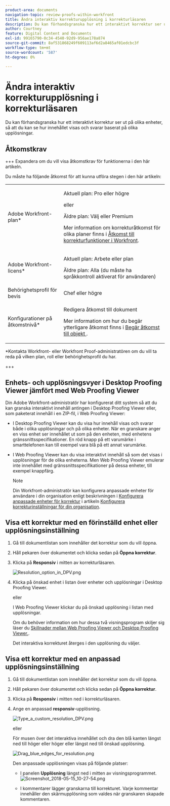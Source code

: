 ```yaml
---
product-area: documents
navigation-topic: review-proofs-within-workfront
title: Ändra interaktiv korrekturupplösning i korrekturläsaren
description: Du kan förhandsgranska hur ett interaktivt korrektur ser ut på olika enheter, så att du kan se hur innehållet visas och svarar baserat på olika upplösningar.
author: Courtney
feature: Digital Content and Documents
exl-id: 99165790-0c34-4540-92d9-956ae178a874
source-git-commit: 8af531868249f609113af6d2a8465af01edcbc3f
workflow-type: tm+mt
source-wordcount: '587'
ht-degree: 0%

---
```


# Ändra interaktiv korrekturupplösning i korrekturläsaren

Du kan förhandsgranska hur ett interaktivt korrektur ser ut på olika enheter, så att du kan se hur innehållet visas och svarar baserat på olika upplösningar.

## Åtkomstkrav

+++ Expandera om du vill visa åtkomstkrav för funktionerna i den här artikeln.

Du måste ha följande åtkomst för att kunna utföra stegen i den här artikeln:

<table style="table-layout:auto"> 
 <col> 
 <col> 
 <tbody> 
  <tr> 
   <td role="rowheader">Adobe Workfront-plan*</td> 
   <td> <p>Aktuell plan: Pro eller högre</p> <p>eller</p> <p>Äldre plan: Välj eller Premium</p> <p>Mer information om korrekturåtkomst för olika planer finns i <a href="/help/quicksilver/administration-and-setup/manage-workfront/configure-proofing/access-to-proofing-functionality.md" class="MCXref xref">Åtkomst till korrekturfunktioner i Workfront</a>.</p> </td> 
  </tr> 
  <tr> 
   <td role="rowheader">Adobe Workfront-licens*</td> 
   <td> <p>Aktuell plan: Arbete eller plan</p> <p>Äldre plan: Alla (du måste ha språkkontroll aktiverat för användaren)</p> </td> 
  </tr> 
  <tr> 
   <td role="rowheader">Behörighetsprofil för bevis </td> 
   <td>Chef eller högre</td> 
  </tr> 
  <tr> 
   <td role="rowheader">Konfigurationer på åtkomstnivå*</td> 
   <td> <p>Redigera åtkomst till dokument</p> <p>Mer information om hur du begär ytterligare åtkomst finns i <a href="../../../../workfront-basics/grant-and-request-access-to-objects/request-access.md" class="MCXref xref">Begär åtkomst till objekt </a>.</p> </td> 
  </tr> 
 </tbody> 
</table>

&#42;Kontakta Workfront- eller Workfront Proof-administratören om du vill ta reda på vilken plan, roll eller behörighetsprofil du har.

+++

## Enhets- och upplösningsvyer i Desktop Proofing Viewer jämfört med Web Proofing Viewer

Din Adobe Workfront-administratör har konfigurerat ditt system så att du kan granska interaktivt innehåll antingen i Desktop Proofing Viewer eller, som paketerat innehåll i en ZIP-fil, i Web Proofing Viewer:

* I Desktop Proofing Viewer kan du visa hur innehåll visas och svarar både i olika upplösningar och på olika enheter. När en granskare anger en viss enhet ser innehållet ut som på den enheten, med enhetens gränssnittsspecifikationer. En röd knapp på ett varumärke i smarttelefonen kan till exempel vara blå på ett annat varumärke.

* I Web Proofing Viewer kan du visa interaktivt innehåll så som det visas i upplösningar för de olika enheterna. Men Web Proofing Viewer emulerar inte innehållet med gränssnittsspecifikationer på dessa enheter, till exempel knappfärg.

  >[!NOTE]
  >
  >Din Workfront-administratör kan konfigurera anpassade enheter för användare i din organisation enligt beskrivningen i [Konfigurera anpassade enheter för korrektur](/help/quicksilver/administration-and-setup/manage-workfront/configure-proofing/configure-proofing-organization.md#configure-custom-devices-for-proofs) i artikeln [Konfigurera korrekturinställningar för din organisation](/help/quicksilver/administration-and-setup/manage-workfront/configure-proofing/configure-proofing-organization.md).

## Visa ett korrektur med en förinställd enhet eller upplösningsinställning

1. Gå till dokumentlistan som innehåller det korrektur som du vill öppna.
1. Håll pekaren över dokumentet och klicka sedan på **Öppna korrektur**.
1. Klicka på **Responsiv** i mitten av korrekturläsaren.

   ![Resolution_option_in_DPV.png](assets/resolution-option-in-dpv-350x64.png)

1. Klicka på önskad enhet i listan över enheter och upplösningar i Desktop Proofing Viewer.

   eller

   I Web Proofing Viewer klickar du på önskad upplösning i listan med upplösningar.

   Om du behöver information om hur dessa två visningsprogram skiljer sig läser du [Skillnader mellan Web Proofing Viewer och Desktop Proofing Viewer.](../../../../review-and-approve-work/proofing/proofing-overview/understand-differences-between-web-viewer.md).

   Det interaktiva korrekturet återges i den upplösning du väljer.

## Visa ett korrektur med en anpassad upplösningsinställning

1. Gå till dokumentlistan som innehåller det korrektur som du vill öppna.
1. Håll pekaren över dokumentet och klicka sedan på **Öppna korrektur**.
1. Klicka på **Responsiv** i mitten ned i korrekturläsaren.
1. Ange en anpassad **responsiv**-upplösning.

   ![Type_a_custom_resolution_DPV.png](assets/type-a-custom-resolution-dpv.png)

   eller

   För musen över det interaktiva innehållet och dra den blå kanten längst ned till höger eller höger eller längst ned till önskad upplösning.

   ![Drag_blue_edges_for_resolution.png](assets/drag-blue-edges-for-resolution-350x251.png)

   Den anpassade upplösningen visas på följande platser:

   * I panelen **Upplösning** längst ned i mitten av visningsprogrammet.\
     ![Screenshot_2018-05-15_10-27-54.png](assets/screenshot-2018-05-15-10-27-54.png)

   * I kommentarer lägger granskarna till korrekturet. Varje kommentar innehåller den skärmupplösning som valdes när granskaren skapade kommentaren.
